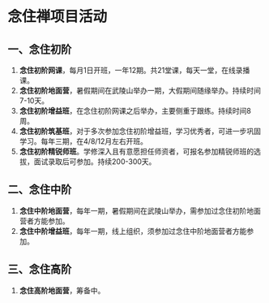 # 念住禅项目活动

## 一、念住初阶

1. **念住初阶网课**，每月1日开班，一年12期。共21堂课，每天一堂，在线录播课。
2. **念住初阶地面营**，暑假期间在武陵山举办一期，大假期间随缘举办。持续时间7-10天。
3. **念住初阶增益班**，在念住初阶网课之后举办，主要侧重于跟练。持续时间8周。
4. **念住初阶筑基班**，对于多次参加念住初阶增益班，学习优秀者，可进一步巩固学习。每年三期，在4/8/12月左右开班。
5. **念住初阶精锐师班**。学修深入且有意愿担任师资者，可报名参加精锐师班的选拔，面试录取后可参加。持续200-300天。

## 二、念住中阶

1. **念住中阶地面营**，每年一期，暑假期间在武陵山举办，需参加过念住初阶地面营者方能参加。
2. **念住中阶增益班**，每年一期，线上组织，须参加过念住中阶地面营者方能参加。

## 三、念住高阶

1. **念住高阶地面营**，筹备中。